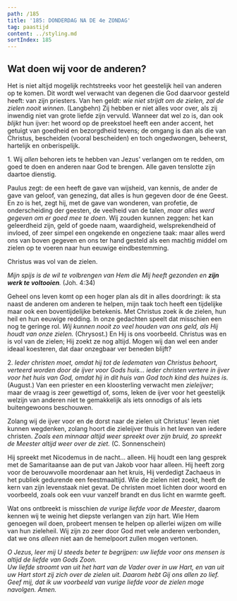 ```yaml
---
path: /185
title: '185: DONDERDAG NA DE 4e ZONDAG'
tag: paastijd
content: ../styling.md
sortIndex: 185
---
```


## Wat doen wij voor de anderen?

Het is niet altijd mogelijk rechtstreeks voor het geestelijk heil van anderen op te komen. Dit wordt wel verwacht van degenen die God daarvoor gesteld heeft: van zijn priesters. Van hen geldt: _wie niet strijdt om de zielen, zal de zielen nooit winnen_. (Langbehn) Zij hebben er niet alles voor over, als zij inwendig niet van grote liefde zijn vervuld. Wanneer dat wel zo is, dan ook _blijkt_ hun ijver: het woord op de preekstoel heeft een ander accent, het getuigt van goedheid en bezorgdheid tevens; de omgang is dan als die van Christus, bescheiden (vooral bescheiden) en toch ongedwongen, beheerst, hartelijk en onberispelijk.

1\. Wij _allen_ behoren iets te hebben van Jezus' verlangen om te redden, om goed te doen en anderen naar God te brengen. Alle gaven tenslotte zijn daartoe dienstig.

Paulus zegt: de een heeft de gave van wijsheid, van kennis, de ander de gave van geloof, van genezing, dat alles is hun gegeven door de éne Geest. En zo is het, zegt hij, met de gave van wonderen, van profetie, de onderscheiding der geesten, de veelheid van de talen, _maar alles werd gegeven om er goed mee te doen_. Wij zouden kunnen zeggen: het kan geleerdheid zijn, geld of goede naam, waardigheid, welsprekendheid of invloed, of zeer simpel een ongekende en ongeziene taak: maar alles werd ons van boven gegeven en ons ter hand gesteld als een machtig middel om zielen op te voeren naar hun eeuwige eindbestemming.

Christus was vol van de zielen.

_Mijn spijs is de wil te volbrengen van Hem die Mij heeft gezonden en __zijn werk te voltooien__._ (Joh. 4:34)

Geheel ons leven komt op een hoger plan als dit
in alles doordringt: ik sta naast de anderen om anderen te helpen, mijn taak toch heeft een tijdelijke maar ook een boventijdelijke betekenis. Met Christus zoek ik de zielen, hun heil en hun eeuwige redding. In onze gedachten speelt dat misschien een nog te geringe rol. _Wij kunnen nooit zo veel houden van ons geld, als Hij houdt van onze zielen._ (Chrysost.) En Hij is ons voorbeeld. Christus was en is vol van de zielen; Hij zoekt ze nog altijd. Mogen wij dan wel een ander ideaal koesteren, dat daar onzegbaar ver beneden blijft?

2\. _Ieder christen moet, omdat hij tot de ledematen van Christus behoort, verteerd worden door de ijver voor Gods huis... ieder christen vertere in ijver voor het huis van God, omdat hij in dit huis van God toch kind des huizes is._ (August.) Van een priester en een kloosterling verwacht men _zieleijver_; maar de vraag is zeer gewettigd of, soms, leken de ijver voor het geestelijk welzijn van anderen niet te gemakkelijk als iets onnodigs of als iets buitengewoons beschouwen.

Zolang wij de ijver voor en de dorst naar de zielen uit Christus' leven niet kunnen wegdenken, zolang hoort die zieleijver thuis in het leven van iedere christen. _Zoals een minnaar altijd weer spreekt over zijn bruid, zo spreekt de Meester altijd weer over de ziet._ (C. Sonnenschein)

Hij spreekt met Nicodemus in de nacht... alleen. Hij houdt een lang gesprek met de Samaritaanse aan de put van Jakob voor haar alleen. Hij heeft zorg voor de berouwvolle moordenaar aan het kruis, Hij verdedigt Zachaeus in het publiek gedurende een feestmaaltijd. Wie de zielen niet zoekt, heeft de kern van zijn levenstaak niet gevat. De christen moet lichten door woord en voorbeeld, zoals ook een vuur vanzelf brandt en dus licht en warmte geeft.

Wat ons ontbreekt is misschien _de vurige liefde voor de Meester_, daarom kennen wij te weinig het diepste verlangen van zijn hart. Wie Hem genoegen wil doen, probeert mensen te helpen op allerlei wijzen om wille van hun zieleheil. Wij zijn zo zeer door God met vele anderen verbonden, dat we ons _alleen_ niet aan de hemelpoort zullen mogen vertonen.

_O Jezus, leer mij U steeds beter te begrijpen: uw liefde voor ons mensen is altijd de liefde van Gods Zoon._  
_Uw liefde stroomt van uit het hart van de Vader over in uw Hart, en van uit uw Hart stort zij zich over de zielen uit. Daarom hebt Gij ons allen zo lief. Geef mij, dat ik uw voorbeeld van vurige liefde voor de zielen moge navolgen. Amen._
